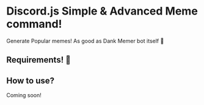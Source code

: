 # Discord.js Simple & Advanced Meme command!
Generate Popular memes! As good as Dank Memer bot itself 🐸

## Requirements! 🔴



## How to use?
Coming soon!
